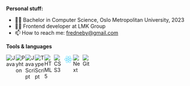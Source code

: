 **Personal stuff:**

- 👨‍🎓 Bachelor in Computer Science, Oslo Metropolitan University, 2023
- 👨‍💻 Frontend developer at LMK Group
- 📫 How to reach me: fredneby@gmail.com

**Tools & languages**

<img align="left" alt="Java" width="26px" src="https://img.icons8.com/color/48/000000/java-coffee-cup-logo.png" />

<img align="left" alt="Pyhton" width="26px" src="https://img.icons8.com/color/48/000000/python.png" />

<img align="left" alt="JavaScript" width="26px" src="https://img.icons8.com/color/48/000000/javascript.png" />

<img align="left" alt="TypeScript" width="26px" src="https://img.icons8.com/color/48/000000/typescript.png" />

<img align="left" alt="HTML5" width="26px" src="https://img.icons8.com/color/48/000000/html-5.png" />

<img align="left" alt="CSS3" width="26px" src="https://img.icons8.com/color/48/000000/css3.png" />
    
<img align="left" alt="React" width="26px" src="https://raw.githubusercontent.com/github/explore/80688e429a7d4ef2fca1e82350fe8e3517d3494d/topics/react/react.png" />

<img align="left" alt="Next" width="26px" src="https://img.icons8.com/color/48/000000/nextjs.png" />

<img align="left" alt="Git" width="26px" src="https://img.icons8.com/color/48/000000/git.png" />

